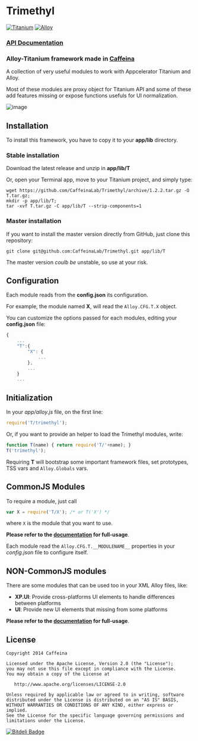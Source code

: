 # Trimethyl

[![Titanium](http://www-static.appcelerator.com/badges/titanium-git-badge-sq.png)](http://www.appcelerator.com/titanium/) [![Alloy](http://www-static.appcelerator.com/badges/alloy-git-badge-sq.png)](http://www.appcelerator.com/alloy/)

### [API Documentation](http://caffeinalab.github.io/Trimethyl/)

### Alloy-Titanium framework made in [Caffeina](http://caffeinalab.com)

A collection of very useful modules to work with Appcelerator Titanium and Alloy.

Most of these modules are proxy object for Titanium API and some of these add features missing or expose functions usefuls for UI normalization.

![image](http://f.cl.ly/items/3l1F2O1E0O1s0V38402p/trimelogo.png)


## Installation

To install this framework, you have to copy it to your **app/lib** directory.

### Stable installation

Download the latest release and unzip in **app/lib/T**

Or, open your Terminal app, move to your Titanium project, and simply type:

```
wget https://github.com/CaffeinaLab/Trimethyl/archive/1.2.2.tar.gz -O T.tar.gz;
mkdir -p app/lib/T;
tar -xvf T.tar.gz -C app/lib/T --strip-components=1
```

### Master installation

If you want to install the master version directly from GitHub, just clone this repository:

```
git clone git@github.com:CaffeinaLab/Trimethyl.git app/lib/T
```

The master version *coulb be* unstable, so use at your risk.

## Configuration

Each module reads from the **config.json** its configuration.

For example, the module named **X**, will read the `Alloy.CFG.T.X` object.

You can customize the options passed for each modules, editing your **config.json** file:

```javascript
{
	...
	"T":{
		"X": {
			...
		},
		...
	}
	...
```

## Initialization

In your *app/alloy.js* file, on the first line:

```javascript
require('T/trimethyl');
```

Or, if you want to provide an helper to load the Trimethyl modules, write:

```javascript
function T(name) { return require('T/'+name); }
T('trimethyl');
```

Requiring **T** will bootstrap some important framework files, set prototypes, TSS vars and `Alloy.Globals` vars.

## CommonJS Modules

To require a module, just call

```javascript
var X = require('T/X'); /* or T('X') */
```

where `X` is the module that you want to use.

**Please refer to the [documentation](http://caffeinalab.github.io/Trimethyl/) for full-usage**.

Each module read the `Alloy.CFG.T.__MODULENAME__` properties in your *config.json* file to configure itself.

## NON-CommonJS modules

There are some modules that can be used too in your XML Alloy files, like:

* **XP.UI**: Provide cross-platforms UI elements to handle differences between platforms
* **UI**: Provide new UI elements that missing from some platforms

**Please refer to the [documentation](http://caffeinalab.github.io/Trimethyl/) for full-usage**.

## License

```
Copyright 2014 Caffeina

Licensed under the Apache License, Version 2.0 (the "License");
you may not use this file except in compliance with the License.
You may obtain a copy of the License at

   http://www.apache.org/licenses/LICENSE-2.0

Unless required by applicable law or agreed to in writing, software
distributed under the License is distributed on an "AS IS" BASIS,
WITHOUT WARRANTIES OR CONDITIONS OF ANY KIND, either express or implied.
See the License for the specific language governing permissions and
limitations under the License.
```


[![Bitdeli Badge](https://d2weczhvl823v0.cloudfront.net/lastguest/trimethyl/trend.png)](https://bitdeli.com/free "Bitdeli Badge")


